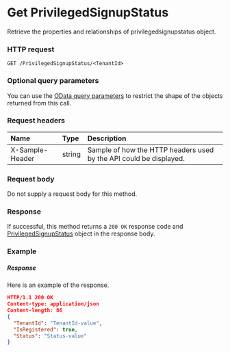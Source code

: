 # Get PrivilegedSignupStatus

Retrieve the properties and relationships of privilegedsignupstatus object.
### HTTP request
```http
GET /PrivilegedSignupStatus/<TenantId>
```
### Optional query parameters
You can use the [OData query parameters](odata-optional-query-parameters.md) to restrict the shape of the objects returned from this call.
### Request headers
| Name       | Type | Description|
|:-----------|:------|:----------|
| X-Sample-Header  | string  | Sample of how the HTTP headers used by the API could be displayed.|

### Request body
Do not supply a request body for this method.
### Response
If successful, this method returns a `200 OK` response code and [PrivilegedSignupStatus](../resources/privilegedsignupstatus.md) object in the response body.
### Example
##### Response
Here is an example of the response.
```json
HTTP/1.1 200 OK
Content-type: application/json
Content-length: 86
{
  "TenantId": "TenantId-value",
  "IsRegistered": true,
  "Status": "Status-value"
}
```

<!-- uuid: 27084ac9-55b8-4c93-aae4-0437041ac414
2015-10-09 17:14:37 UTC -->